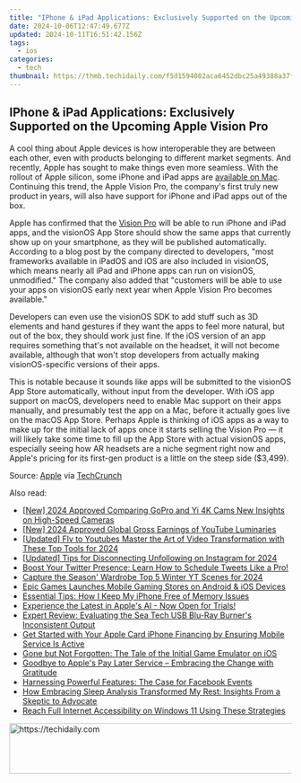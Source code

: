 ```yaml
---
title: "IPhone & iPad Applications: Exclusively Supported on the Upcoming Apple Vision Pro"
date: 2024-10-06T12:47:49.677Z
updated: 2024-10-11T16:51:42.156Z
tags:
  - ios
categories:
  - tech
thumbnail: https://thmb.techidaily.com/f5d1594082aca6452dbc25a49388a37fc7e84721f123ecd76572cb92530c4365.jpg
---
```


## IPhone & iPad Applications: Exclusively Supported on the Upcoming Apple Vision Pro

A cool thing about Apple devices is how interoperable they are between each other, even with products belonging to different market segments. And recently, Apple has sought to make things even more seamless. With the rollout of Apple silicon, some iPhone and iPad apps are [available on Mac](https://fox-blue.techidaily.com/updated-in-2024-avoid-the-spinning-room-top-5-vr-motion-control-techniques/). Continuing this trend, the Apple Vision Pro, the company's first truly new product in years, will also have support for iPhone and iPad apps out of the box.

 Apple has confirmed that the [Vision Pro](https://location-social.techidaily.com/in-2024-how-to-sharefake-location-on-whatsapp-for-apple-iphone-12-mini-drfone-by-drfone-virtual-ios/) will be able to run iPhone and iPad apps, and the visionOS App Store should show the same apps that currently show up on your smartphone, as they will be published automatically. According to a blog post by the company directed to developers, "most frameworks available in iPadOS and iOS are also included in visionOS, which means nearly all iPad and iPhone apps can run on visionOS, unmodified." The company also added that "customers will be able to use your apps on visionOS early next year when Apple Vision Pro becomes available."

 Developers can even use the visionOS SDK to add stuff such as 3D elements and hand gestures if they want the apps to feel more natural, but out of the box, they should work just fine. If the iOS version of an app requires something that's not available on the headset, it will not become available, although that won't stop developers from actually making visionOS-specific versions of their apps.

 This is notable because it sounds like apps will be submitted to the visionOS App Store automatically, without input from the developer. With iOS app support on macOS, developers need to enable Mac support on their apps manually, and presumably test the app on a Mac, before it actually goes live on the macOS App Store. Perhaps Apple is thinking of iOS apps as a way to make up for the initial lack of apps once it starts selling the Vision Pro — it will likely take some time to fill up the App Store with actual visionOS apps, especially seeing how AR headsets are a niche segment right now and Apple's pricing for its first-gen product is a little on the steep side ($3,499).

 Source: [Apple](https://developer.apple.com/news/?id=ssmnoze2) via [TechCrunch](https://techcrunch.com/2023/09/05/apple-says-iphone-and-ipad-apps-will-show-up-on-the-visionos-app-store-from-the-get-go/)

<ins class="adsbygoogle"
     style="display:block"
     data-ad-format="autorelaxed"
     data-ad-client="ca-pub-7571918770474297"
     data-ad-slot="1223367746"></ins>

<ins class="adsbygoogle"
     style="display:block"
     data-ad-client="ca-pub-7571918770474297"
     data-ad-slot="8358498916"
     data-ad-format="auto"
     data-full-width-responsive="true"></ins>

<span class="atpl-alsoreadstyle">Also read:</span>
<div><ul>
<li><a href="https://fox-access.techidaily.com/new-2024-approved-comparing-gopro-and-yi-4k-cams-new-insights-on-high-speed-cameras/"><u>[New] 2024 Approved Comparing GoPro and Yi 4K Cams New Insights on High-Speed Cameras</u></a></li>
<li><a href="https://youtube-sure.techidaily.com/024-approved-global-gross-earnings-of-youtube-luminaries/"><u>[New] 2024 Approved Global Gross Earnings of YouTube Luminaries</u></a></li>
<li><a href="https://eaxpv-info.techidaily.com/updated-flv-to-youtubes-master-the-art-of-video-transformation-with-these-top-tools-for-2024/"><u>[Updated] Flv to Youtubes Master the Art of Video Transformation with These Top Tools for 2024</u></a></li>
<li><a href="https://instagram-video-recordings.techidaily.com/updated-tips-for-disconnecting-unfollowing-on-instagram-for-2024/"><u>[Updated] Tips for Disconnecting Unfollowing on Instagram for 2024</u></a></li>
<li><a href="https://techno-recovery.techidaily.com/boost-your-twitter-presence-learn-how-to-schedule-tweets-like-a-pro/"><u>Boost Your Twitter Presence: Learn How to Schedule Tweets Like a Pro!</u></a></li>
<li><a href="https://youtube-docs.techidaily.com/re-the-season-wardrobe-top-5-winter-yt-scenes-for-2024/"><u>Capture the Season' Wardrobe Top 5 Winter YT Scenes for 2024</u></a></li>
<li><a href="https://os-tips.techidaily.com/epic-games-launches-mobile-gaming-stores-on-android-and-ios-devices/"><u>Epic Games Launches Mobile Gaming Stores on Android & iOS Devices</u></a></li>
<li><a href="https://os-tips.techidaily.com/essential-tips-how-i-keep-my-iphone-free-of-memory-issues/"><u>Essential Tips: How I Keep My iPhone Free of Memory Issues</u></a></li>
<li><a href="https://os-tips.techidaily.com/experience-the-latest-in-apples-ai-now-open-for-trials/"><u>Experience the Latest in Apple's AI - Now Open for Trials!</u></a></li>
<li><a href="https://buynow-reviews.techidaily.com/expert-review-evaluating-the-sea-tech-usb-blu-ray-burners-inconsistent-output/"><u>Expert Review: Evaluating the Sea Tech USB Blu-Ray Burner's Inconsistent Output</u></a></li>
<li><a href="https://os-tips.techidaily.com/get-started-with-your-apple-card-iphone-financing-by-ensuring-mobile-service-is-active/"><u>Get Started with Your Apple Card iPhone Financing by Ensuring Mobile Service Is Active</u></a></li>
<li><a href="https://os-tips.techidaily.com/gone-but-not-forgotten-the-tale-of-the-initial-game-emulator-on-ios/"><u>Gone but Not Forgotten: The Tale of the Initial Game Emulator on iOS</u></a></li>
<li><a href="https://os-tips.techidaily.com/goodbye-to-apples-pay-later-service-embracing-the-change-with-gratitude/"><u>Goodbye to Apple's Pay Later Service – Embracing the Change with Gratitude</u></a></li>
<li><a href="https://facebook.techidaily.com/harnessing-powerful-features-the-case-for-facebook-events/"><u>Harnessing Powerful Features: The Case for Facebook Events</u></a></li>
<li><a href="https://os-tips.techidaily.com/how-embracing-sleep-analysis-transformed-my-rest-insights-from-a-skeptic-to-advocate/"><u>How Embracing Sleep Analysis Transformed My Rest: Insights From a Skeptic to Advocate</u></a></li>
<li><a href="https://windows11.techidaily.com/reach-full-internet-accessibility-on-windows-11-using-these-strategies/"><u>Reach Full Internet Accessibility on Windows 11 Using These Strategies</u></a></li>
</ul></div>

<!-- affiliate ads begin -->
<a href="https://appsumo.8odi.net/c/5597632/2130870/7443" target="_top" id="2130870">
  <img src="//a.impactradius-go.com/display-ad/7443-2130870" border="0" alt="https://techidaily.com" width="728" height="90"/>
</a>
<img height="0" width="0" src="https://appsumo.8odi.net/i/5597632/2130870/7443" style="position:absolute;visibility:hidden;" border="0" />
<!-- affiliate ads end -->

